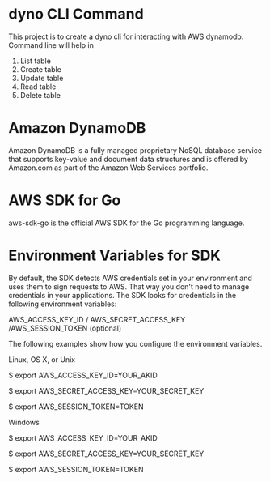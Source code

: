 # dyno CLI Command

This project is to create a dyno cli for interacting with AWS dynamodb. Command line will help in
  1) List table
  2) Create table
  3) Update table
  4) Read table
  5) Delete table

# Amazon DynamoDB

Amazon DynamoDB is a fully managed proprietary NoSQL database service that supports key-value and document data structures and is offered by Amazon.com as part of the Amazon Web Services portfolio.

# AWS SDK for Go

aws-sdk-go is the official AWS SDK for the Go programming language.

# Environment Variables for SDK

By default, the SDK detects AWS credentials set in your environment and uses them to sign requests to AWS. That way you don't need to manage credentials in your applications. The SDK looks for credentials in the following environment variables:

AWS_ACCESS_KEY_ID / AWS_SECRET_ACCESS_KEY /AWS_SESSION_TOKEN (optional)

The following examples show how you configure the environment variables.

Linux, OS X, or Unix

$ export AWS_ACCESS_KEY_ID=YOUR_AKID

$ export AWS_SECRET_ACCESS_KEY=YOUR_SECRET_KEY

$ export AWS_SESSION_TOKEN=TOKEN

Windows

$ export AWS_ACCESS_KEY_ID=YOUR_AKID

$ export AWS_SECRET_ACCESS_KEY=YOUR_SECRET_KEY

$ export AWS_SESSION_TOKEN=TOKEN
